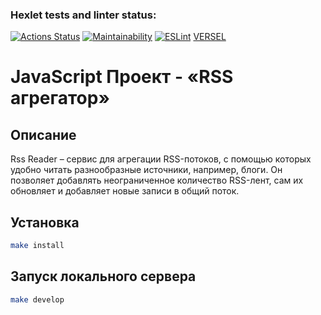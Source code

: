 ### Hexlet tests and linter status:
[![Actions Status](https://github.com/Artoym1234/frontend-project-11/workflows/hexlet-check/badge.svg)](https://github.com/Artoym1234/frontend-project-11/actions)
[![Maintainability](https://api.codeclimate.com/v1/badges/ba42ff402e2318181fa9/maintainability)](https://codeclimate.com/github/Artoym1234/frontend-project-11/maintainability)
[![ESLint](https://github.com/Artoym1234/frontend-project-11/actions/workflows/linter.yml/badge.svg)](https://github.com/Artoym1234/frontend-project-11/actions/workflows/linter.yml)
[VERSEL](https://frontend-project-11-lyart.vercel.app)


# JavaScript Проект - «RSS агрегатор»
## Описание
Rss Reader – сервис для агрегации RSS-потоков, с помощью которых удобно читать разнообразные источники, например, блоги. Он позволяет добавлять неограниченное количество RSS-лент, сам их обновляет и добавляет новые записи в общий поток.

## Установка

```sh
make install
```

## Запуск локального сервера

```sh
make develop
```

